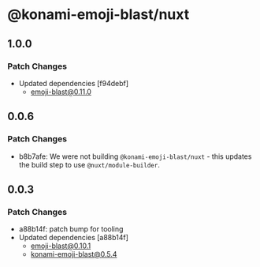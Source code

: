 # @konami-emoji-blast/nuxt

## 1.0.0

### Patch Changes

- Updated dependencies [f94debf]
  - emoji-blast@0.11.0

## 0.0.6

### Patch Changes

- b8b7afe: We were not building `@konami-emoji-blast/nuxt` - this updates the build step to use `@nuxt/module-builder`.

## 0.0.3

### Patch Changes

- a88b14f: patch bump for tooling
- Updated dependencies [a88b14f]
  - emoji-blast@0.10.1
  - konami-emoji-blast@0.5.4
